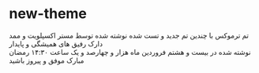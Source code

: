 # new-theme
 تم ترموکس با چندین تم جدید و تست شده نوشته شده توسط مستر اکسپلویت و ممد دارک 
رفیق های همیشگی و پایدار  
نوشته شده در بیست و هشتم فروردین ماه هزار و چهارصد و یک ساعت ۱۴:۳۰ 
رمضان مبارک 
موفق و پیروز باشید
